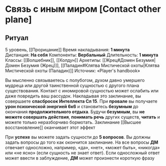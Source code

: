 # Связь с иным миром [Contact other plane]
## Ритуал
5 уровень, [[Прорицание]]
Время накладывания: **1 минута**
Дистанция: **На себя**
Компоненты: **Вербальный**
Длительность: **1 минута**
Классы: [[Волшебник]], [[Колдун]]
Архетипы: [[Жрец#Домен Безумия|Домен Безумия (Жрец)]], [[Паладин#Клятва Мистической охоты|Клятва Мистической охоты (Паладин)]]
Источник: «Player's handbook»

Вы мысленно связываетесь с полубогом, духом давно умершего мудреца или другой таинственной сущностью с другого плана существования. Контакт с иномировой сущностью может ослабить или даже повредить ваш рассудок. Накладывая это заклинание, вы совершаете **спасбросок Интеллекта Сл 15**. При **провале** вы получаете **урон психической энергией 6к6** и становитесь **безумным** до окончания **продолжительного отдыха**. Будучи **безумным**, вы **не можете совершать действия**, **понимать речь** других существ, **читать** и можете только неразборчиво бормотать. Заклинание [[Высшее восстановление]] оканчивает этот эффект

При **успехе** вы можете задать сущности до **5 вопросов**. Вы должны задать вопросы до того как окончится заклинание. На все вопросы **ДМ** отвечает односложно, например, «да», «нет», «может быть», «никогда» или «не ясно» (если сущность не знает ответ). Если односложный ответ может ввести в заблуждение, **ДМ** может произнести короткую фразу